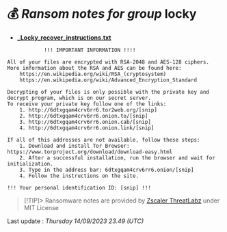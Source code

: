 # 💰 _Ransom notes for group_ locky
* **[_Locky_recover_instructions.txt](https://ransomware.live/ransomware_notes/locky/_Locky_recover_instructions.txt)**

```
            !!! IMPORTANT INFORMATION !!!!

All of your files are encrypted with RSA-2048 and AES-128 ciphers.
More information about the RSA and AES can be found here:
    https://en.wikipedia.org/wiki/RSA_(cryptosystem)
    https://en.wikipedia.org/wiki/Advanced_Encryption_Standard
    
Decrypting of your files is only possible with the private key and decrypt program, which is on our secret server.
To receive your private key follow one of the links:
    1. http://6dtxgqam4crv6rr6.tor2web.org/[snip]
    2. http://6dtxgqam4crv6rr6.onion.to/[snip]
    3. http://6dtxgqam4crv6rr6.onion.cab/[snip]
    4. http://6dtxgqam4crv6rr6.onion.link/[snip]

If all of this addresses are not available, follow these steps:
    1. Download and install Tor Browser: https://www.torproject.org/download/download-easy.html
    2. After a successful installation, run the browser and wait for initialization.
    3. Type in the address bar: 6dtxgqam4crv6rr6.onion/[snip] 
    4. Follow the instructions on the site.

!!! Your personal identification ID: [snip] !!!

```


> [!TIP]> Ransomware notes are provided by [Zscaler ThreatLabz](https://github.com/threatlabz/ransomware_notes) under MIT License
> 




Last update : _Thursday 14/09/2023 23.49 (UTC)_

